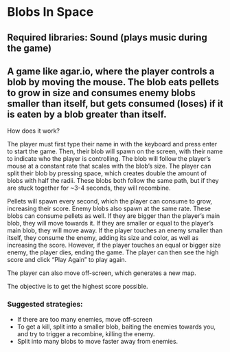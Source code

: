 # Blobs In Space

## Required libraries: Sound (plays music during the game)

## A game like agar.io, where the player controls a blob by moving the mouse. The blob eats pellets to grow in size and consumes enemy blobs smaller than itself, but gets consumed (loses) if it is eaten by a blob greater than itself. 




How does it work?

The player must first type their name in with the keyboard and press enter to start the game. Then, their blob will spawn on the screen, with their name to indicate who the player is controlling. The blob will follow the player’s mouse at a constant rate that scales with the blob’s size. The player can split their blob by pressing space, which creates double the amount of blobs with half the radii. These blobs both follow the same path, but if they are stuck together for ~3-4 seconds, they will recombine. 
 
Pellets will spawn every second, which the player can consume to grow, increasing their score. Enemy blobs also spawn at the same rate. These blobs can consume pellets as well. If they are bigger than the player’s main blob, they will move towards it. If they are smaller or equal to the player’s main blob, they will move away. If the player touches an enemy smaller than itself, they consume the enemy, adding its size and color, as well as increasing the score. However, if the player touches an equal or bigger size enemy, the player dies, ending the game. The player can then see the high score and click “Play Again” to play again. 

The player can also move off-screen, which generates a new map. 

The objective is to get the highest score possible. 

### Suggested strategies:
* If there are too many enemies, move off-screen
* To get a kill, split into a smaller blob, baiting the enemies towards you, and try to trigger a recombine, killing the enemy. 
* Split into many blobs to move faster away from enemies.  
